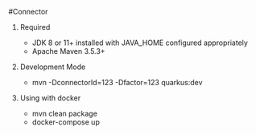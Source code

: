 #Connector

1. Required
    - JDK 8 or 11+ installed with JAVA_HOME configured appropriately
    - Apache Maven 3.5.3+
    
2. Development Mode
    - mvn -DconnectorId=123 -Dfactor=123 quarkus:dev
    
3. Using with docker
    - mvn clean package
    - docker-compose up
